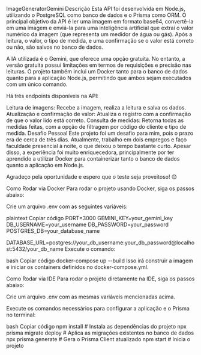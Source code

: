 ImageGeneratorGemini
Descrição
Esta API foi desenvolvida em Node.js, utilizando o PostgreSQL como banco de dados e o Prisma como ORM. O principal objetivo da API é ler uma imagem em formato base64, convertê-la em uma imagem e enviá-la para uma inteligência artificial que extrai o valor numérico da imagem (que representa um medidor de água ou gás). Após a leitura, o valor, o tipo de medida, e uma confirmação se o valor está correto ou não, são salvos no banco de dados.

A IA utilizada é o Gemini, que oferece uma opção gratuita. No entanto, a versão gratuita possui limitações em termos de requisições e precisão nas leituras. O projeto também inclui um Docker tanto para o banco de dados quanto para a aplicação Node.js, permitindo que ambos sejam executados com um único comando.

Há três endpoints disponíveis na API:

Leitura de imagens: Recebe a imagem, realiza a leitura e salva os dados.
Atualização e confirmação de valor: Atualiza o registro com a confirmação de que o valor lido está correto.
Consulta de medidas: Retorna todas as medidas feitas, com a opção de filtragem por código do cliente e tipo de medida.
Desafio Pessoal
Este projeto foi um desafio para mim, pois o prazo era de cerca de três dias. Atualmente, trabalho em dois empregos e faço faculdade presencial à noite, o que deixou o tempo bastante curto. Apesar disso, a experiência foi muito enriquecedora, principalmente por ter aprendido a utilizar Docker para containerizar tanto o banco de dados quanto a aplicação em Node.js.

Agradeço pela oportunidade e espero que o teste seja proveitoso! 😊

Como Rodar via Docker
Para rodar o projeto usando Docker, siga os passos abaixo:

Crie um arquivo .env com as seguintes variáveis:

plaintext
Copiar código
PORT=3000
GEMINI_KEY=your_gemini_key
DB_USERNAME=your_username
DB_PASSWORD=your_password
POSTGRES_DB=your_database_name

DATABASE_URL=postgres://your_db_username:your_db_password@localhost:5432/your_db_name
Execute o comando:

bash
Copiar código
docker-compose up --build
Isso irá construir a imagem e iniciar os containers definidos no docker-compose.yml.

Como Rodar via IDE
Para rodar o projeto diretamente na IDE, siga os passos abaixo:

Crie um arquivo .env com as mesmas variáveis mencionadas acima.

Execute os comandos necessários para configurar a aplicação e o Prisma no terminal:

bash
Copiar código
npm install                # Instala as dependências do projeto
npx prisma migrate deploy  # Aplica as migrações existentes no banco de dados
npx prisma generate        # Gera o Prisma Client atualizado
npm start                  # Inicia o projeto
